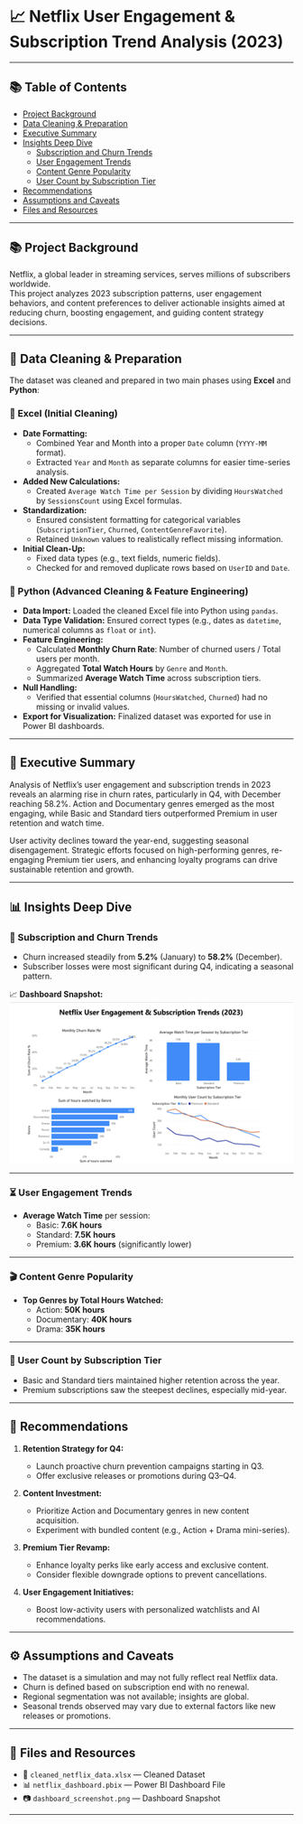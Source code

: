 # 📈 Netflix User Engagement & Subscription Trend Analysis (2023)


---

## 📚 Table of Contents
- [Project Background](#project-background)
- [Data Cleaning & Preparation](#data-cleaning--preparation)
- [Executive Summary](#executive-summary)
- [Insights Deep Dive](#insights-deep-dive)
  - [Subscription and Churn Trends](#subscription-and-churn-trends)
  - [User Engagement Trends](#user-engagement-trends)
  - [Content Genre Popularity](#content-genre-popularity)
  - [User Count by Subscription Tier](#user-count-by-subscription-tier)
- [Recommendations](#recommendations)
- [Assumptions and Caveats](#assumptions-and-caveats)
- [Files and Resources](#files-and-resources)

---

## 📚 Project Background
Netflix, a global leader in streaming services, serves millions of subscribers worldwide.  
This project analyzes 2023 subscription patterns, user engagement behaviors, and content preferences to deliver actionable insights aimed at reducing churn, boosting engagement, and guiding content strategy decisions.

---

## 🧹 Data Cleaning & Preparation

The dataset was cleaned and prepared in two main phases using **Excel** and **Python**:

### 🔹 Excel (Initial Cleaning)
- **Date Formatting:**  
  - Combined Year and Month into a proper `Date` column (`YYYY-MM` format).
  - Extracted `Year` and `Month` as separate columns for easier time-series analysis.
- **Added New Calculations:**  
  - Created `Average Watch Time per Session` by dividing `HoursWatched` by `SessionsCount` using Excel formulas.
- **Standardization:**  
  - Ensured consistent formatting for categorical variables (`SubscriptionTier`, `Churned`, `ContentGenreFavorite`).
  - Retained `Unknown` values to realistically reflect missing information.
- **Initial Clean-Up:**  
  - Fixed data types (e.g., text fields, numeric fields).
  - Checked for and removed duplicate rows based on `UserID` and `Date`.

### 🔹 Python (Advanced Cleaning & Feature Engineering)
- **Data Import:** Loaded the cleaned Excel file into Python using `pandas`.
- **Data Type Validation:** Ensured correct types (e.g., dates as `datetime`, numerical columns as `float` or `int`).
- **Feature Engineering:**  
  - Calculated **Monthly Churn Rate**: Number of churned users / Total users per month.
  - Aggregated **Total Watch Hours** by `Genre` and `Month`.
  - Summarized **Average Watch Time** across subscription tiers.
- **Null Handling:**  
  - Verified that essential columns (`HoursWatched`, `Churned`) had no missing or invalid values.
- **Export for Visualization:** Finalized dataset was exported for use in Power BI dashboards.

---

## 🧩 Executive Summary
Analysis of Netflix’s user engagement and subscription trends in 2023 reveals an alarming rise in churn rates, particularly in Q4, with December reaching 58.2%. Action and Documentary genres emerged as the most engaging, while Basic and Standard tiers outperformed Premium in user retention and watch time.

User activity declines toward the year-end, suggesting seasonal disengagement. Strategic efforts focused on high-performing genres, re-engaging Premium tier users, and enhancing loyalty programs can drive sustainable retention and growth.

---

## 📊 Insights Deep Dive

### 🚀 Subscription and Churn Trends
- Churn increased steadily from **5.2%** (January) to **58.2%** (December).
- Subscriber losses were most significant during Q4, indicating a seasonal pattern.

📈 **Dashboard Snapshot:**
![Netflix Dashboard](dashboard_screenshot.png)

---

### ⏳ User Engagement Trends
- **Average Watch Time** per session:
  - Basic: **7.6K hours**
  - Standard: **7.5K hours**
  - Premium: **3.6K hours** (significantly lower)

---

### 🎬 Content Genre Popularity
- **Top Genres by Total Hours Watched:**
  - Action: **50K hours**
  - Documentary: **40K hours**
  - Drama: **35K hours**

---

### 👥 User Count by Subscription Tier
- Basic and Standard tiers maintained higher retention across the year.
- Premium subscriptions saw the steepest declines, especially mid-year.

---

## 📝 Recommendations
1. **Retention Strategy for Q4:**
   - Launch proactive churn prevention campaigns starting in Q3.
   - Offer exclusive releases or promotions during Q3–Q4.

2. **Content Investment:**
   - Prioritize Action and Documentary genres in new content acquisition.
   - Experiment with bundled content (e.g., Action + Drama mini-series).

3. **Premium Tier Revamp:**
   - Enhance loyalty perks like early access and exclusive content.
   - Consider flexible downgrade options to prevent cancellations.

4. **User Engagement Initiatives:**
   - Boost low-activity users with personalized watchlists and AI recommendations.

---

## ⚙️ Assumptions and Caveats
- The dataset is a simulation and may not fully reflect real Netflix data.
- Churn is defined based on subscription end with no renewal.
- Regional segmentation was not available; insights are global.
- Seasonal trends observed may vary due to external factors like new releases or promotions.

---

## 📂 Files and Resources
- 📄 `cleaned_netflix_data.xlsx` — Cleaned Dataset
- 📊 `netflix_dashboard.pbix` — Power BI Dashboard File
- 📷 `dashboard_screenshot.png` — Dashboard Snapshot

---


